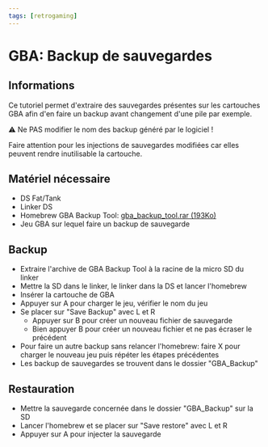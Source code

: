 ```yaml
---
tags: [retrogaming]
---
```

# GBA: Backup de sauvegardes

## Informations
Ce tutoriel permet d'extraire des sauvegardes présentes sur les cartouches GBA afin d'en faire un backup avant changement d'une pile par exemple.

⚠️ Ne PAS modifier le nom des backup généré par le logiciel !

Faire attention pour les injections de sauvegardes modifiées car elles peuvent rendre inutilisable la cartouche.

## Matériel nécessaire
* DS Fat/Tank
* Linker DS
* Homebrew GBA Backup Tool: [gba_backup_tool.rar (193Ko)](/notes/files/games/gba_backup_save/gba_backup_tool.rar)
* Jeu GBA sur lequel faire un backup de sauvegarde

## Backup
* Extraire l'archive de GBA Backup Tool à la racine de la micro SD du linker
* Mettre la SD dans le linker, le linker dans la DS et lancer l'homebrew
* Insérer la cartouche de GBA
* Appuyer sur A pour charger le jeu, vérifier le nom du jeu
* Se placer sur "Save Backup" avec L et R
  * Appuyer sur B pour créer un nouveau fichier de sauvegarde
  * Bien appuyer B pour créer un nouveau fichier et ne pas écraser le précédent
* Pour faire un autre backup sans relancer l'homebrew: faire X pour charger le nouveau jeu puis répéter les étapes précédentes
* Les backup de sauvegardes se trouvent dans le dossier "GBA_Backup"

## Restauration
* Mettre la sauvegarde concernée dans le dossier "GBA_Backup" sur la SD
* Lancer l'homebrew et se placer sur "Save restore" avec L et R
* Appuyer sur A pour injecter la sauvegarde
